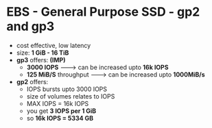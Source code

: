 
# EBS - General Purpose SSD - gp2 and gp3

- cost effective, low latency
- size: **1 GiB - 16 TiB**
- **gp3** offers: **(IMP)**
	- **3000 IOPS** ---> can be increased upto **16k IOPS**
	- **125 MiB/S** throughput  ---> can be increased upto **1000MiB/s**
- **gp2** offers:
	- IOPS bursts upto 3000 IOPS
	- size of volumes relates to IOPS
	- MAX IOPS = 16k IOPS
	- you get **3 IOPS per 1 GiB**
	- so **16k IOPS = 5334 GB**
